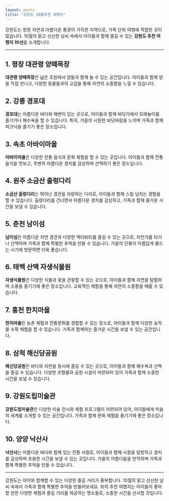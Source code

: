 ```yaml
---
layout: posts
title: "강원도 10월추천 여행지"
---
```


강원도는 청정 자연과 아름다운 풍경이 가득한 지역으로, 가족 단위 여행에 적합한 곳이 많습니다. 10월의 맑고 선선한 날씨 속에서 아이들과 함께 즐길 수 있는 **강원도 추천 여행지 10선**을 소개합니다.

---

## 1. 평창 대관령 양떼목장
**대관령 양떼목장**은 넓은 초원에서 양들과 함께 놀 수 있는 공간입니다. 아이들과 함께 양을 직접 만나고, 다양한 동물들과의 교감을 통해 자연의 소중함을 느낄 수 있습니다.

## 2. 강릉 경포대
**경포대**는 아름다운 바다와 해변이 있는 곳으로, 아이들과 함께 바닷가에서 모래놀이를 즐기거나 해수욕을 할 수 있습니다. 특히, 가을의 시원한 바닷바람을 느끼며 가족과 함께 피크닉을 즐기기 좋은 장소입니다.

## 3. 속초 아바이마을
**아바이마을**은 다양한 전통 음식과 문화 체험을 할 수 있는 곳입니다. 아이들과 함께 전통 음식을 맛보고, 주변의 아름다운 경치를 감상하며 산책하기 좋은 장소입니다.

## 4. 원주 소금산 출렁다리
**소금산 출렁다리**는 뛰어난 경관을 자랑하는 다리로, 아이들과 함께 스릴 넘치는 경험을 할 수 있습니다. 출렁다리를 건너면서 아름다운 경치를 감상하고, 가족과 함께 즐거운 시간을 보낼 수 있습니다.

## 5. 춘천 남이섬
**남이섬**은 아름다운 자연 경관과 다양한 액티비티를 즐길 수 있는 곳으로, 자전거를 타거나 산책하며 가족과 함께 특별한 추억을 만들 수 있습니다. 가을의 단풍이 아름답게 물드는 시기에 방문하면 더욱 좋습니다.

## 6. 태백 산맥 자생식물원
**자생식물원**은 다양한 식물과 꽃을 관찰할 수 있는 곳으로, 아이들과 함께 자연을 탐험하며 소풍을 즐기기에 좋은 장소입니다. 교육적인 체험을 통해 자연의 소중함을 배울 수 있습니다.

## 7. 홍천 한치마을
**한치마을**은 농촌 체험과 전통문화를 경험할 수 있는 장소로, 아이들과 함께 다양한 농작물 수확 체험을 할 수 있습니다. 가족과 함께하는 즐거운 시간을 보낼 수 있는 공간입니다.

## 8. 삼척 해신당공원
**해신당공원**은 바다와 자연을 동시에 즐길 수 있는 곳으로, 아이들과 함께 해수욕과 산책을 즐길 수 있습니다. 다양한 조형물과 공원 시설이 마련되어 있어 가족과 함께 소중한 시간을 보낼 수 있습니다.

## 9. 강원도립미술관
**강원도립미술관**은 다양한 미술 전시와 체험 프로그램이 마련되어 있어, 아이들에게 미술의 세계를 소개할 수 있는 공간입니다. 가족과 함께 문화 체험을 즐기기에 좋은 장소입니다.

## 10. 양양 낙산사
**낙산사**는 아름다운 바다와 함께 있는 전통 사찰로, 아이들과 함께 사찰을 탐방하고 경치를 감상하며 조용한 시간을 보낼 수 있는 곳입니다. 가을의 아름다움을 만끽하며 가족과 함께 특별한 추억을 만들 수 있습니다.

---

강원도는 아이와 함께할 수 있는 다양한 즐길 거리가 풍부합니다. 10월의 맑고 선선한 날씨 속에서 가족과 함께 특별한 추억을 만들어보세요. 위의 추천 여행지는 아이들이 좋아할 만한 다양한 체험과 즐길 거리를 제공하는 명소들로, 소중한 시간을 선사할 것입니다.

